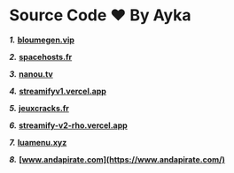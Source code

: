 # Source Code ♥️ By Ayka

***1.*** **[bloumegen.vip](https://bloumegen.vip/)**

***2.*** **[spacehosts.fr](https://spacehosts.fr/)**

***3.*** **[nanou.tv](https://nanou.tv/)**

***4.*** **[streamifyv1.vercel.app](https://streamifyv1.vercel.app/)**

***5.*** **[jeuxcracks.fr](https://jeuxcracks.fr/)**

***6.*** **[streamify-v2-rho.vercel.app](https://streamify-v2-rho.vercel.app/)**

***7.*** **[luamenu.xyz](https://luamenu.xyz/)**

***8.*** **[www.andapirate.com](https://www.andapirate.com/)**
